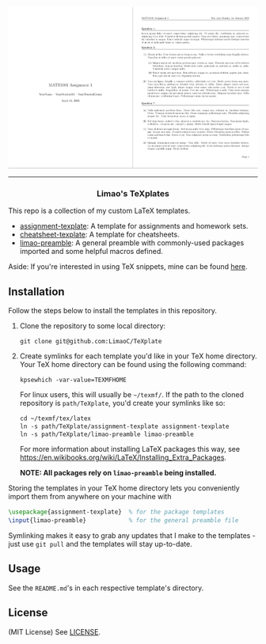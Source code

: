 ![Assignment TeXplate 1](assets/assignment-texplate-1.png)

---

<h3 align="center">Limao's TeXplates</h3>

This repo is a collection of my custom LaTeX templates.

- [assignment-texplate](/assignment-texplate/): A template for assignments and homework sets.
- [cheatsheet-texplate](/cheatsheet-texplate/): A template for cheatsheets.
- [limao-preamble](/preamble-texplate/): A general preamble with commonly-used packages imported and some helpful macros defined.

Aside: If you're interested in using TeX snippets, mine can be found [here](https://github.com/LimaoC/dotfiles/blob/main/.config/nvim/UltiSnips/tex.snippets).

## Installation

Follow the steps below to install the templates in this repository.

1. Clone the repository to some local directory:
    ```
    git clone git@github.com:LimaoC/TeXplate
    ```
2. Create symlinks for each template you'd like in your TeX home directory. Your TeX home directory can be found using the following command:
    ```
    kpsewhich -var-value=TEXMFHOME
    ```
    For linux users, this will usually be `~/texmf/`. If the path to the cloned repository is `path/TeXplate`, you'd create your symlinks like so:
    ```
    cd ~/texmf/tex/latex
    ln -s path/TeXplate/assignment-texplate assignment-texplate
    ln -s path/TeXplate/limao-preamble limao-preamble
    ```
    For more information about installing LaTeX packages this way, see https://en.wikibooks.org/wiki/LaTeX/Installing_Extra_Packages.

    **NOTE: All packages rely on `limao-preamble` being installed.**
    
Storing the templates in your TeX home directory lets you conveniently import them from anywhere on your machine with
```tex
\usepackage{assignment-texplate}  % for the package templates
\input{limao-preamble}            % for the general preamble file
```

Symlinking makes it easy to grab any updates that I make to the templates - just use `git pull` and the templates will stay up-to-date.

## Usage

See the `README.md`'s in each respective template's directory.

## License
(MIT License) See [LICENSE](https://github.com/LimaoC/assignment-texplate/blob/main/LICENSE).

